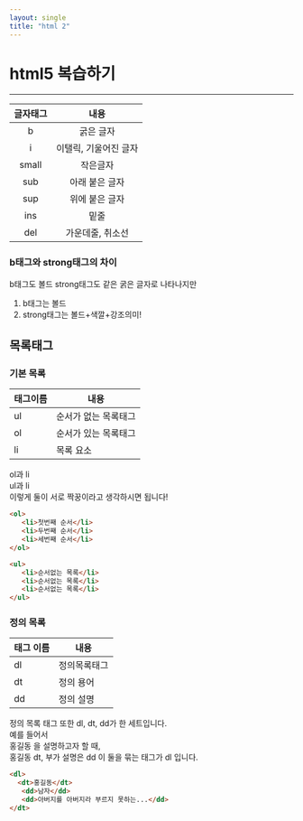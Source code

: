 ```yaml
---
layout: single
title: "html 2"
---
```



# html5 복습하기
<hr>

|글자태그|내용|
|:--:|:--:|
|b|굵은 글자|
|i|이탤릭, 기울어진 글자|
|small| 작은글자|
|sub| 아래 붙은 글자|
|sup| 위에 붙은 글자|
|ins|밑줄|
|del|가운데줄, 취소선|

### b태그와 strong태그의 차이
b태그도 볼드 strong태그도 같은 굵은 글자로 나타나지만
1. b태그는 볼드
2. strong태그는 볼드+색깔+강조의미!

## 목록태그

### 기본 목록
|태그이름|내용|
|--|--|
|ul|순서가 없는 목록태그|
|ol|순서가 있는 목록태그|
|li|목록 요소|

ol과 li <br>
ul과 li <br>
이렇게 둘이 서로 짝꿍이라고 생각하시면 됩니다!

```html
<ol>
   <li>첫번째 순서</li>
   <li>두번째 순서</li>
   <li>세번째 순서</li>
</ol>

<ul>
   <li>순서없는 목록</li>
   <li>순서없는 목록</li>
   <li>순서없는 목록</li>
</ul>
```

### 정의 목록
|태그 이름|내용|
|--|--|
|dl|정의목록태그|
|dt|정의 용어|
|dd|정의 설명|


정의 목록 태그 또한 
dl, dt, dd가 한 세트입니다.<br>
예를 들어서 <br>
홍길동 을 설명하고자 할 때,<br>
홍길동 dt, 부가 설명은 dd 이 둘을 묶는 태그가 dl 입니다.


```html
<dl>
  <dt>홍길동</dt>
   <dd>남자</dd>
   <dd>아버지를 아버지라 부르지 못하는...</dd>
</dt>
```
